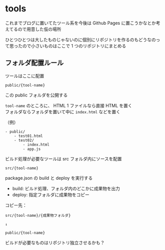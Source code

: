 # tools

これまでブログに置いてたツール系を今後は Github Pages に置こうかなとか考えてるので用意した仮の場所

ひとつひとつは大したものじゃないのに個別にリポジトリを作るのもどうなのって思ったので小さいものはここで 1 つのリポジトリにまとめる

## フォルダ配置ルール

ツールはここに配置

```
public/{tool-name}
```

この public フォルダを公開する

`tool-name` のところに、 HTML 1 ファイルなら直接 HTML を置く  
フォルダならフォルダを置いて中に `index.html` などを置く

（例）

```
- public/
    - test01.html
    - test02/
        - index.html
        - app.js
```

ビルド処理が必要なツールは src フォルダ内にソースを配置

```
src/{tool-name}
```

package.json の build と deploy を実行する

- build: ビルド処理、フォルダ内のどこかに成果物を出力
- deploy: 指定フォルダに成果物をコピー

コピー先：

```
src/{tool-name}/{成果物フォルダ}

↓

public/{tool-name}
```

ビルドが必要なものはリポジトリ独立させるかも？
